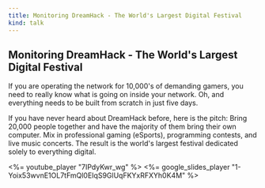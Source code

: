 ```yaml
---
title: Monitoring DreamHack - The World's Largest Digital Festival
kind: talk
---
```


## Monitoring DreamHack - The World's Largest Digital Festival

If you are operating the network for 10,000's of demanding gamers, you need to
really know what is going on inside your network. Oh, and everything needs to
be built from scratch in just five days.

If you have never heard about DreamHack before, here is the pitch: Bring
20,000 people together and have the majority of them bring their own computer.
Mix in professional gaming (eSports), programming contests, and live music
concerts. The result is the world's largest festival dedicated solely to
everything digital.

<%= youtube_player "7IPdyKwr_wg" %>
<%= google_slides_player "1-Yoix53wvnE1OL7tFmQl0EIqS9GlUqFKYxRFXYh0K4M" %>
